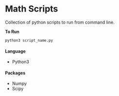 # Math Scripts

Collection of python scripts to run from command line.

**To Run**
```
python3 script_name.py
```

#### Language
- Python3
#### Packages
- Numpy
- Scipy
